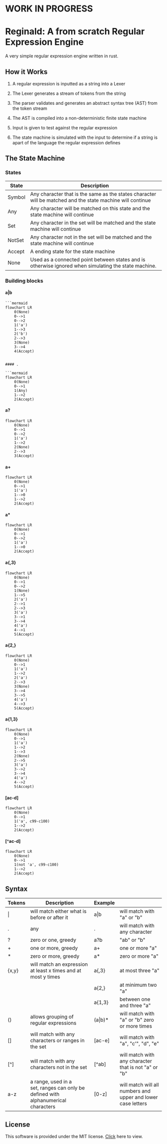 # WORK IN PROGRESS

# Reginald: A from scratch Regular Expression Engine

A very simple regular expression engine written in rust.   

## How it Works

1. A regular expression is inputted as a string into a Lexer

2. The Lexer generates a stream of tokens from the string

3. The parser validates and generates an abstract syntax tree (AST) from the token stream

4. The AST is compiled into a non-deterministic finite state machine

5. Input is given to test against the regular expression

6. The state machine is simulated with the input to determine if a string is apart of the language the regular expression defines

## The State Machine

### States

| State  | Description                                                                                                |
| ------ | ---------------------------------------------------------------------------------------------------------- |
| Symbol | Any character that is the same as the states character will be matched and the state machine will continue |
| Any    | Any character will be matched on this state and the state machine will continue                            |
| Set    | Any character in the set will be matched and the state machine will continue                               |
| NotSet | Any character not in the set will be matched and the state machine will continue                           |
| Accept | A ending state for the state machine                                                                       |
| None   | Used as a connected point between states and is otherwise ignored when simulating the state machine.       |

### Building blocks

#### a\|b

```mermaid
```mermaid
flowchart LR
	0(None)
	0-->1
	0-->2
	1('a')
	1-->3
	2('b')
	2-->3
	3(None)
	3-->4
	4(Accept)
```


```

#### .

```mermaid
flowchart LR
    0(None)
    0-->1
    1(Any)
    1-->2
    2(Accept)
```

#### a?

```mermaid
flowchart LR
    0(None)
    0-->1
    0-->2
    1('a')
    1-->2
    2(None)
    2-->3
    3(Accept)
```

#### a+

```mermaid
flowchart LR
    0(None)
    0-->1
    1('a')
    1-->0
    1-->2
    2(Accept)
```

#### a*

```mermaid
flowchart LR
    0(None)
    0-->1
    0-->2
    1('a')
    1-->0
    2(Accept)
```

#### a{,3}

```mermaid
flowchart LR
    0(None)
    0-->1
    0-->2
    1(None)
    1-->5
    2('a')
    2-->1
    2-->3
    3('a')
    3-->1
    3-->4
    4('a')
    4-->1
    5(Accept)
```

#### a{2,}

```mermaid
flowchart LR
    0(None)
    0-->1
    1('a')
    1-->2
    2('a')
    2-->3
    3(None)
    3-->4
    3-->5
    4('a')
    4-->3
    5(Accept)
```

#### a{1,3}

```mermaid
flowchart LR
    0(None)
    0-->1
    1('a')
    1-->2
    1-->3
    2(None)
    2-->5
    3('a')
    3-->2
    3-->4
    4('a')
    4-->2
    5(Accept)
```

#### [ac-d]

```mermaid
flowchart LR
    0(None)
    0-->1
    1('a', c99-c100)
    1-->2
    2(Accept)
```

#### [^ac-d]

```mermaid
flowchart LR
    0(None)
    0-->1
    1(not 'a', c99-c100)
    1-->2
    2(Accept)
```

## Syntax

| Tokens | Description                                                                       | Example  |                                                              |
| ------ | --------------------------------------------------------------------------------- | -------- | ------------------------------------------------------------ |
| \|     | will match either what is before or after it                                      | a\|b     | will match with "a" or "b"                                   |
| .      | any                                                                               | .        | will match with any character                                |
| ?      | zero or one, greedy                                                               | a?b      | "ab" or "b"                                                  |
| +      | one or more, greedy                                                               | a+       | one or more "a"                                              |
| \*     | zero or more, greedy                                                              | a*       | zero or more "a"                                             |
| {x,y}  | will match an expression at least x times and at most y times                     | a{,3}    | at most three "a"                                            |
|        |                                                                                   | a{2,}    | at minimum two "a"                                           |
|        |                                                                                   | a{1,3}   | between one and three "a"                                    |
| ()     | allows grouping of regular expressions                                            | (a\|b)\* | will match with "a" or "b" zero or more times                |
| []     | will match with any characters or ranges in the set                               | [ac-e]   | will match with "a", "c'", "d", "e"                          |
| [^]    | will match with any characters not in the set                                     | [^ab]    | will match with any character that is not "a" or "b"         |
| a-z    | a range, used in a set, ranges can only be defined with alphanumerical characters | [0-z]    | will match will all numbers and upper and lower case letters |

## License

This software is provided under the MIT license. [Click](LICENSE) here to view.